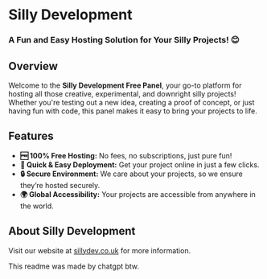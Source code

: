 # Silly Development
### **A Fun and Easy Hosting Solution for Your Silly Projects! 😊**
## **Overview**
Welcome to the **Silly Development Free Panel**, your go-to platform for hosting all those creative, experimental, and downright silly projects! Whether you're testing out a new idea, creating a proof of concept, or just having fun with code, this panel makes it easy to bring your projects to life.
## **Features**
- **🆓 100% Free Hosting:** No fees, no subscriptions, just pure fun!
- **🚀 Quick & Easy Deployment:** Get your project online in just a few clicks.
- **🔒 Secure Environment:** We care about your projects, so we ensure they’re hosted securely.
- **🌍 Global Accessibility:** Your projects are accessible from anywhere in the world.
## **About Silly Development**
Visit our website at [sillydev.co.uk](https://sillydev.co.uk) for more information.

This readme was made by chatgpt btw.
